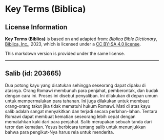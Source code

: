 # Key Terms (Biblica)

## License Information

**Key Terms (Biblica)** is based on and adapted from: _Biblica Bible Dictionary_, [Biblica, Inc.](https://www.biblica.com/), 2023, which is licensed under a [CC BY-SA 4.0 license](https://creativecommons.org/licenses/by-sa/4.0/legalcode.en).

This markdown version is provided under the same license.



--------------------------------

## Salib (id: 203665)

Dua potong kayu yang disatukan sehingga seseorang dapat dipaku di atasnya. Orang Romawi membunuh para penjahat, pemberontak, dan budak dengan cara ini. Proses ini disebut penyaliban. Ini dilakukan di depan umum untuk mempermalukan para tahanan. Ini juga dilakukan untuk membuat orang\-orang takut jika tidak mematuhi hukum Romawi. Mati di atas kayu salib adalah sangat menyakitkan dan terjadi secara perlahan\-lahan. Tentara Romawi dapat membuat kematian seseorang lebih cepat dengan mematahkan kaki dari para penjahat. Salib merupakan sebuah tanda dari teror dan kematian. Yesus berbicara tentang salib untuk menunjukkan bahwa para pengikut\-Nya harus rela untuk menderita. 


